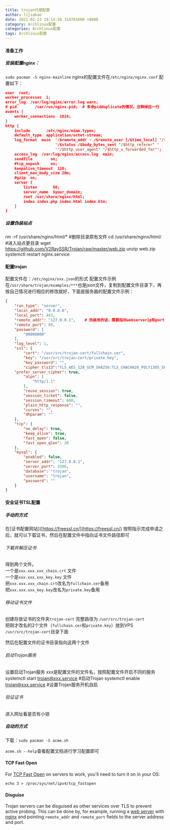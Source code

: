```yaml
---
title: trojan代理配置
author: lijiabao
date: 2021-02-23 19:14:50.314701600 +0800
category: Archlinux配置
categories: Archlinux配置
tags: Archlinux配置
---
```


#### 准备工作

##### 安装配置nginx：
`sudo pacman -S nginx-mainline`
nginx的配置文件在`/etc/nginx/nginx.conf`
配置如下：
```json
user  root;
worker_processes  1;
error_log  /var/log/nginx/error.log warn;
# pid        /var/run/nginx.pid;  # 多余pidduplicate的情况，注释掉这一行
events {
    worker_connections  1024;
}
http {
    include       /etc/nginx/mime.types;
    default_type  application/octet-stream;
    log_format  main  '/$remote_addr - /$remote_user [/$time_local] "/$request" '
                      '/$status /$body_bytes_sent "/$http_referer" '
                      '"/$http_user_agent" "/$http_x_forwarded_for"';
    access_log  /var/log/nginx/access.log  main;
    sendfile        on;
    #tcp_nopush     on;
    keepalive_timeout  120;
    client_max_body_size 20m;
    #gzip  on;
    server {
        listen       80;
        server_name  $your_domain;
        root /usr/share/nginx/html;
        index index.php index.html index.htm;
    }
}
```

##### 设置伪装站点

rm -rf /usr/share/nginx/html/*   #删除目录原有文件
cd /usr/share/nginx/html/    #进入站点更目录
wget https://github.com/V2RaySSR/Trojan/raw/master/web.zip
unzip web.zip
systemctl restart nginx.service


#### 配置trojan
配置文件在：`/etc/nginx/xxx.json`的形式
配置文件示例在`/usr/share/trojan/examples/***`也是json文件，复制到配置文件目录下，再按自己情况进行相应的修改就好，下面是服务器的配置文件示例：
```json
{
    "run_type": "server",
    "local_addr": "0.0.0.0",
    "local_port": 443,
    "remote_addr": "127.0.0.1",    # 伪装用的话，需要指向webserverip和port
    "remote_port": 80,
    "password": [
        "00000000"
    ],
    "log_level": 1,
    "ssl": {
        "cert": "/usr/src/trojan-cert/fullchain.cer",
        "key": "/usr/src/trojan-cert/private.key",
        "key_password": "",
        "cipher_tls13":"TLS_AES_128_GCM_SHA256:TLS_CHACHA20_POLY1305_SHA256:TLS_AES_256_GCM_SHA384",
	"prefer_server_cipher": true,
        "alpn": [
            "http/1.1"
        ],
        "reuse_session": true,
        "session_ticket": false,
        "session_timeout": 600,
        "plain_http_response": "",
        "curves": "",
        "dhparam": ""
    },
    "tcp": {
        "no_delay": true,
        "keep_alive": true,
        "fast_open": false,
        "fast_open_qlen": 20
    },
    "mysql": {
        "enabled": false,
        "server_addr": "127.0.0.1",
        "server_port": 3306,
        "database": "trojan",
        "username": "trojan",
        "password": ""
    }
}
```


#### 安全证书TSL配置

##### 手动的方式
在[证书配置网站]([https://freessl.cn/](https://freessl.cn/)
按照指示完成申请之后，就可以下载证书，然后在配置文件中指向证书文件路径即可
###### 下载并解压证书

得到两个文件。  
一个是`xxx.xxx.xxx_chain.crt` 文件  
一个是`xxx.xxx.xxx_key.key` 文件  
把`xxx.xxx.xxx_chain.crt`改名为`fullchain.cer`备用  
把`xxx.xxx.xxx_key.key`改名为`private.key`备用

###### 移动证书文件

创建存放证书的文件夹`trojan-cert` 完整路径为 `/usr/src/trojan-cert`  
把刚才改名的2个文件（`fullchain.cer`和`private.key`）放到VPS `/usr/src/trojan-cert`目录下面

然后在配置文件的证书目录指向这两个文件

###### 启动Trojan服务

设置启动Trojan服务
xxx是配置文件的文件名，按照配置文件开启不同的服务
systemctl start trojan@xxx.service  #启动Trojan
systemctl enable trojan@xxx.service  #设置Trojan服务开机自启

###### 验证证书
进入网址看是否有小锁

##### 自动的方式
下载：`sudo pacman -S acme.sh`

`acme.sh --help`查看配置文档进行学习配置即可


#### TCP Fast Open

For [TCP Fast Open](https://en.wikipedia.org/wiki/TCP_Fast_Open "wikipedia:TCP Fast Open") on servers to work, you'll need to turn it on in your OS:

`echo 3 > /proc/sys/net/ipv4/tcp_fastopen`

#### Disguise

Trojan servers can be disguised as other services over TLS to prevent active probing. This can be done by, for example, running a [web server](https://wiki.archlinux.org/index.php/Web_server "Web server") with [nginx](https://wiki.archlinux.org/index.php/Nginx "Nginx") and pointing `remote_addr` and `remote_port` fields to the server address and port.